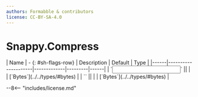 ```yaml
---
authors: Formabble & contributors
license: CC-BY-SA-4.0
---
```



# Snappy.Compress

<div class="sh-parameters" markdown="1">
| Name | - {: #sh-flags-row} | Description | Default | Type |
|------|---------------------|-------------|---------|------|
| `<input>` || | | [`Bytes`](../../types/#bytes) |
| `<output>` || | | [`Bytes`](../../types/#bytes) |

</div>



--8<-- "includes/license.md"

